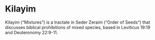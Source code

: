 # Kilayim
Kilayim (“Mixtures”) is a tractate in Seder Zeraim (“Order of Seeds”) that discusses biblical prohibitions of mixed species, based in Leviticus 19:19 and Deuteronomy 22:9-11.
